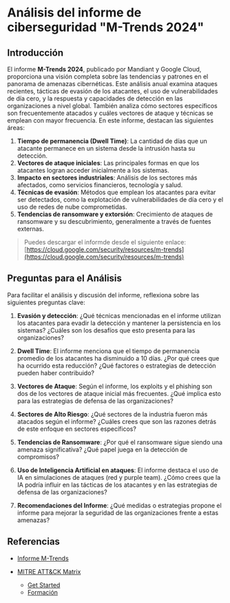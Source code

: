 
# Análisis del informe de ciberseguridad "M-Trends 2024"



## Introducción 

El informe **M-Trends 2024**, publicado por Mandiant y Google Cloud, proporciona una visión completa sobre las tendencias y patrones en el panorama de amenazas cibernéticas. Este análisis anual examina ataques recientes, tácticas de evasión de los atacantes, el uso de vulnerabilidades de día cero, y la respuesta y capacidades de detección en las organizaciones a nivel global. También analiza cómo sectores específicos son frecuentemente atacados y cuáles vectores de ataque y técnicas se emplean con mayor frecuencia. En este informe, destacan las siguientes áreas:

1. **Tiempo de permanencia (Dwell Time)**: La cantidad de días que un atacante permanece en un sistema desde la intrusión hasta su detección.
2. **Vectores de ataque iniciales**: Las principales formas en que los atacantes logran acceder inicialmente a los sistemas.
3. **Impacto en sectores industriales**: Análisis de los sectores más afectados, como servicios financieros, tecnología y salud.
4. **Técnicas de evasión**: Métodos que emplean los atacantes para evitar ser detectados, como la explotación de vulnerabilidades de día cero y el uso de redes de nube comprometidas.
5. **Tendencias de ransomware y extorsión**: Crecimiento de ataques de ransomware y su descubrimiento, generalmente a través de fuentes externas.

> Puedes descargar el informde desde el siguiente enlace: [https://cloud.google.com/security/resources/m-trends](https://cloud.google.com/security/resources/m-trends)



## Preguntas para el Análisis

Para facilitar el análisis y discusión del informe, reflexiona sobre las siguientes preguntas clave:

1. **Evasión y detección**: ¿Qué técnicas mencionadas en el informe utilizan los atacantes para evadir la detección y mantener la persistencia en los sistemas? ¿Cuáles son los desafíos que esto presenta para las organizaciones?

2. **Dwell Time**: El informe menciona que el tiempo de permanencia promedio de los atacantes ha disminuido a 10 días. ¿Por qué crees que ha ocurrido esta reducción? ¿Qué factores o estrategias de detección pueden haber contribuido?

3. **Vectores de Ataque**: Según el informe, los exploits y el phishing son dos de los vectores de ataque inicial más frecuentes. ¿Qué implica esto para las estrategias de defensa de las organizaciones?

4. **Sectores de Alto Riesgo**: ¿Qué sectores de la industria fueron más atacados según el informe? ¿Cuáles crees que son las razones detrás de este enfoque en sectores específicos?

5. **Tendencias de Ransomware**: ¿Por qué el ransomware sigue siendo una amenaza significativa? ¿Qué papel juega en la detección de compromisos?

6. **Uso de Inteligencia Artificial en ataques**: El informe destaca el uso de IA en simulaciones de ataques (red y purple team). ¿Cómo crees que la IA podría influir en las tácticas de los atacantes y en las estrategias de defensa de las organizaciones?

7. **Recomendaciones del Informe**: ¿Qué medidas o estrategias propone el informe para mejorar la seguridad de las organizaciones frente a estas amenazas?


## Referencias

- [Informe M-Trends]([https://cloud.google.com/security/resources/m-trends](https://cloud.google.com/security/resources/m-trends))

- [MITRE ATT&CK Matrix](https://attack.mitre.org/)
	- [Get Started](https://attack.mitre.org/resources/)
	- [Formación](https://attack.mitre.org/resources/learn-more-about-attack/training/cti/#mod0)